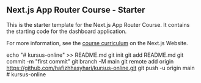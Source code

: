 ## Next.js App Router Course - Starter

This is the starter template for the Next.js App Router Course. It contains the starting code for the dashboard application.

For more information, see the [course curriculum](https://nextjs.org/learn) on the Next.js Website.


echo "# kursus-online" >> README.md
git init
git add README.md
git commit -m "first commit"
git branch -M main
git remote add origin https://github.com/hafizhhasyhari/kursus-online.git
git push -u origin main
#   k u r s u s - o n l i n e  
 